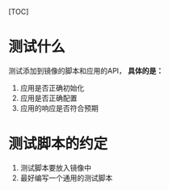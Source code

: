 [TOC]

# 测试什么
测试添加到镜像的脚本和应用的API，
**具体的是：**
1. 应用是否正确初始化
2. 应用是否正确配置
3. 应用的响应是否符合预期

# 测试脚本的约定
1. 测试脚本要放入镜像中
2. 最好编写一个通用的测试脚本